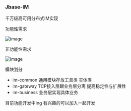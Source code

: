
### Jbase-IM

千万级高可用分布式IM实现


功能性需求

![image](https://github.com/jayqqaa12/jbase-im/doc/1.png)

非功能性需求

![image](https://github.com/jayqqaa12/jbase-im/doc/2.png)



模块划分

- im-common 通用模块存放工具类 实体类
- im-gateway TCP接入层跟业务层分离 提高稳定性与扩展性
- im-business 业务层实现具体业务





目前功能开发中ing 有兴趣的可以加入一起开发




